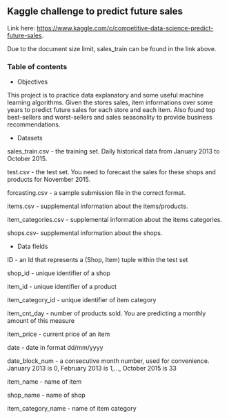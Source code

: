 ## Kaggle challenge to predict future sales
Link here: https://www.kaggle.com/c/competitive-data-science-predict-future-sales.

Due to the document size limit, sales_train can be found in the link above.

### Table of contents
* Objectives

This project is to practice data explanatory and some useful machine learning algorithms.
Given the stores sales, item informations over some years to predict future sales for each store and each item.
Also found top best-sellers and worst-sellers and sales seasonality to provide business recommendations.

* Datasets

sales_train.csv - the training set. Daily historical data from January 2013 to October 2015.

test.csv - the test set. You need to forecast the sales for these shops and products for November 2015.

forcasting.csv - a sample submission file in the correct format.

items.csv - supplemental information about the items/products.

item_categories.csv  - supplemental information about the items categories.

shops.csv- supplemental information about the shops.

* Data fields

ID - an Id that represents a (Shop, Item) tuple within the test set

shop_id - unique identifier of a shop

item_id - unique identifier of a product

item_category_id - unique identifier of item category

item_cnt_day - number of products sold. You are predicting a monthly amount of this measure

item_price - current price of an item

date - date in format dd/mm/yyyy

date_block_num - a consecutive month number, used for convenience. January 2013 is 0, February 2013 is 1,..., October 2015 is 33

item_name - name of item

shop_name - name of shop

item_category_name - name of item category

